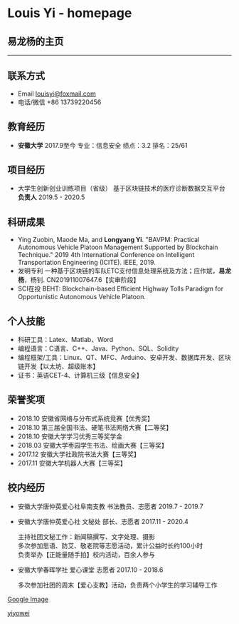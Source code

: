 # Louis Yi - homepage

## 易龙杨的主页

---

## 联系方式
- Email louisyi@foxmail.com
- 电话/微信 +86 13739220456

## 教育经历
- __安徽大学__  2017.9至今  专业：信息安全  绩点：3.2  排名：25/61

## 项目经历
- 大学生创新创业训练项目（省级）  基于区块链技术的医疗诊断数据交互平台  __负责人__  2019.5 - 2020.5

## 科研成果
- Ying Zuobin, Maode Ma, and __Longyang Yi__. "BAVPM: Practical Autonomous Vehicle Platoon Management Supported by Blockchain Technique." 2019 4th International Conference on Intelligent Transportation Engineering (ICITE). IEEE, 2019.
- 发明专利  一种基于区块链的车队ETC支付信息处理系统及方法；应作斌，__易龙杨__，杨钊. CN201911007647.6【实审阶段】
- SCI在投  BEHT: Blockchain-based Efficient Highway Tolls Paradigm for Opportunistic Autonomous Vehicle Platoon.

## 个人技能
- 科研工具：Latex、Matlab、Word
- 编程语言：C语言、C++、Java、Python、SQL、Solidity
- 编程框架/工具：Linux、QT、MFC、Arduino、安卓开发、数据库开发、区块链开发【以太坊、超级账本】
- 证书：英语CET-4、计算机三级【信息安全】

## 荣誉奖项
- 2018.10 安徽省网络与分布式系统竞赛【优秀奖】
- 2018.10 第三届全国书法、硬笔书法网络大赛【二等奖】
- 2018.10 安徽大学学习优秀三等奖学金
- 2018.03 安徽大学枣园学生书法、绘画大赛【三等奖】
- 2017.12 安徽大学社政院书法大赛【三等奖】
- 2017.11 安徽大学机器人大赛【三等奖】

## 校内经历
- 安徽大学唐仲英爱心社阜南支教 书法教员、志愿者  2019.7 - 2019.7
- 安徽大学唐仲英爱心社 文秘处 部长、志愿者  2017.11 - 2020.4

    主持社团文秘工作：新闻稿撰写、文字处理、摄影  
    多次参加思语、防艾、敬老院等志愿活动，累计公益时长约100小时  
    负责举办【正能量随手拍】校内活动，百余人参与

- 安徽大学春晖学社 爱心课堂 志愿者  2017.10 - 2018.6

    多次参加社团的周末【爱心支教】活动，负责两个小学生的学习辅导工作


[Google Image](https://go.weihanli.xyz/)

[yiyowei](http://www.louisyi.top:443/)
